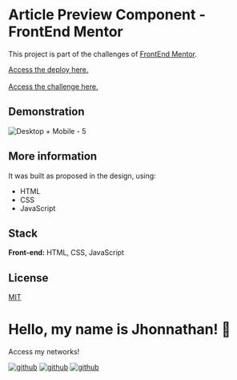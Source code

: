 # Article Preview Component - FrontEnd Mentor

This project is part of the challenges of [FrontEnd Mentor](https://www.frontendmentor.io/).

[Access the deploy here.](https://articlepreview-frontendmentor-jdc.vercel.app/)
<br>
<br>
[Access the challenge here.](https://www.frontendmentor.io/challenges/article-preview-component-dYBN_pYFT)

## Demonstration
![Desktop + Mobile - 5](https://github.com/jhonnathandc/articlepreview-frontendmentor/assets/82620787/089629c1-69ce-4995-a944-2ddc48656865)


## More information

It was built as proposed in the design, using:

- HTML
- CSS
- JavaScript

## Stack

**Front-end:** HTML, CSS, JavaScript

## License

[MIT](https://choosealicense.com/licenses/mit/)

# Hello, my name is Jhonnathan! 👋

<p>Access my networks!</p>

[![github](https://img.shields.io/badge/-github-%23333?style=for-the-badge&logo=github&logoColor=white)](https://github.com/jhonnathandc)
[![github](https://img.shields.io/badge/-LinkedIn-%230077B5?style=for-the-badge&logo=linkedin&logoColor=white)]("https://www.linkedin.com/in/jhonnathan-cora-6427661b0/)
[![github](https://img.shields.io/badge/-instagram-%23E4405F?style=for-the-badge&logo=instagram&logoColor=white)](https://www.instagram.com/jhonnathandc/)
